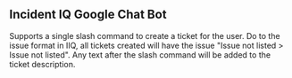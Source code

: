 ## Incident IQ Google Chat Bot

Supports a single slash command to create a ticket for the user. Do to the issue format in IIQ, all tickets created will have the issue "Issue not listed > Issue not listed". Any text after the slash command will be added to the ticket description.
